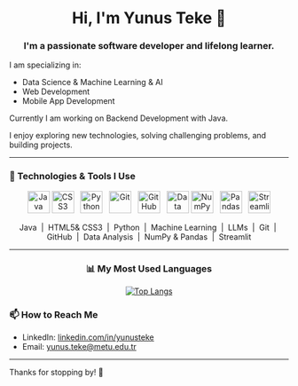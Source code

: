 <div align="center">
  <h1>  Hi, I'm Yunus Teke 👋</h1>
</div>
<h3 align="center" >I'm a passionate software developer and lifelong learner.</h3>  

I am specializing in:  



- Data Science & Machine Learning & AI
- Web Development
- Mobile App Development

Currently I am working on Backend Development with Java.

I enjoy exploring new technologies, solving challenging problems, and building projects.

---
### 🔧 Technologies & Tools I Use

<p align="center">
  <img src="https://cdn.jsdelivr.net/gh/devicons/devicon/icons/java/java-original.svg" height="40" alt="Java"/>
  <img src="https://cdn.jsdelivr.net/gh/devicons/devicon/icons/css3/css3-original.svg" height="40" alt="CSS3"/> &nbsp;
  <img src="https://cdn.jsdelivr.net/gh/devicons/devicon/icons/python/python-original.svg" height="40" alt="Python"/> &nbsp;
  <img src="https://cdn.jsdelivr.net/gh/devicons/devicon/icons/git/git-original.svg" height="40" alt="Git"/> &nbsp;
  <img src="https://cdn.jsdelivr.net/gh/devicons/devicon/icons/github/github-original.svg" height="40" alt="GitHub"/> &nbsp;
  <img src="https://yteke42.github.io/Portfolio/src/graph.png" height="40" alt="Data Analysis"/>
  <img src="https://upload.wikimedia.org/wikipedia/commons/3/31/NumPy_logo_2020.svg" height="40" alt="NumPy"/> &nbsp;
  <img src="https://upload.wikimedia.org/wikipedia/commons/2/22/Pandas_mark.svg" height="40" alt="Pandas"/> &nbsp;
  <img src="https://streamlit.io/images/brand/streamlit-logo-secondary-colormark-darktext.svg" height="40" alt="Streamlit"/>
</p>

<p align="center">
  Java &nbsp;|&nbsp;
  HTML5& CSS3 &nbsp;|&nbsp;
  Python &nbsp;|&nbsp;
  Machine Learning &nbsp;|&nbsp;
  LLMs &nbsp;|&nbsp;
  Git &nbsp;|&nbsp;
  GitHub &nbsp;|&nbsp;
  Data Analysis &nbsp;|&nbsp;
  NumPy & Pandas &nbsp;|&nbsp;
  Streamlit
</p>


---

<h3 align="center">📊 My Most Used Languages</h3>

<p align="center">
  <a href="https://github.com/anuraghazra/github-readme-stats">
    <img src="https://github-readme-stats.vercel.app/api/top-langs/?username=yteke42&layout=compact&theme=dark" alt="Top Langs">
  </a>
</p>


### 📫 How to Reach Me

- LinkedIn: [linkedin.com/in/yunusteke](https://linkedin.com/in/yunusteke)  
- Email: yunus.teke@metu.edu.tr

---

Thanks for stopping by! 🚀
